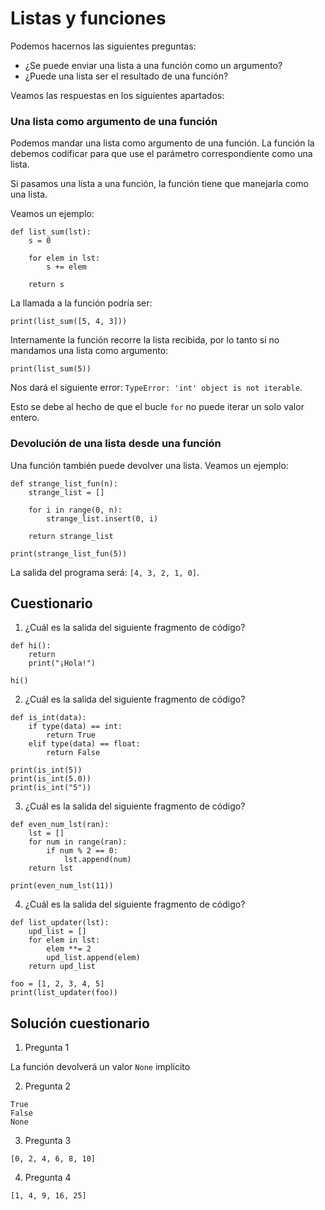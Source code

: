 # Listas y funciones

Podemos hacernos las siguientes preguntas:

* ¿Se puede enviar una lista a una función como un argumento?
* ¿Puede una lista ser el resultado de una función?

Veamos las respuestas en los siguientes apartados:

### Una lista como argumento de una función

Podemos mandar una lista como argumento de una función. La función la debemos codificar para que use el parámetro correspondiente como una lista.

Si pasamos una lista a una función, la función tiene que manejarla como una lista.

Veamos un ejemplo:

```
def list_sum(lst):
    s = 0
    
    for elem in lst:
        s += elem
    
    return s
```

La llamada a la función podría ser: 

```
print(list_sum([5, 4, 3]))
```

Internamente la función recorre la lista recibida, por lo tanto si no mandamos una lista como argumento:

```
print(list_sum(5))
```

Nos dará el siguiente error: `TypeError: 'int' object is not iterable`.

Esto se debe al hecho de que el bucle `for` no puede iterar un solo valor entero.

### Devolución de una lista desde una función

Una función también puede devolver una lista. Veamos un ejemplo:

```
def strange_list_fun(n):
    strange_list = []
    
    for i in range(0, n):
        strange_list.insert(0, i)
    
    return strange_list

print(strange_list_fun(5))
```

La salida del programa será: `[4, 3, 2, 1, 0]`.

## Cuestionario

1. ¿Cuál es la salida del siguiente fragmento de código?
```
def hi():
    return
    print("¡Hola!")

hi()
```

2. ¿Cuál es la salida del siguiente fragmento de código?
```
def is_int(data):
    if type(data) == int:
        return True
    elif type(data) == float:
        return False

print(is_int(5))
print(is_int(5.0))
print(is_int("5"))
```

3. ¿Cuál es la salida del siguiente fragmento de código?
```
def even_num_lst(ran):
    lst = []
    for num in range(ran):
        if num % 2 == 0:
            lst.append(num)
    return lst

print(even_num_lst(11))
```

4. ¿Cuál es la salida del siguiente fragmento de código?
```
def list_updater(lst):
    upd_list = []
    for elem in lst:
        elem **= 2
        upd_list.append(elem)
    return upd_list

foo = [1, 2, 3, 4, 5]
print(list_updater(foo))
```

## Solución cuestionario

1. Pregunta 1

La función devolverá un valor `None` implícito 

2. Pregunta 2

```
True
False
None
```

3. Pregunta 3

`[0, 2, 4, 6, 8, 10]`

4. Pregunta 4

`[1, 4, 9, 16, 25]`

